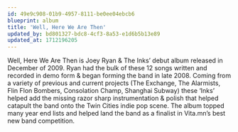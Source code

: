 ```yaml
---
id: 49e9c908-01b9-4957-8111-be0ee04ebcb6
blueprint: album
title: 'Well, Here We Are Then'
updated_by: bd801327-bdc8-4cf3-8a53-e1d6b5b13e89
updated_at: 1712196205
---
```

Well, Here We Are Then is Joey Ryan & The Inks’ debut album released in December of 2009. Ryan had the bulk of these 12 songs written and recorded in demo form & began forming the band in late 2008.  Coming from a variety of previous and current projects (The Exchange, The Alarmists, Flin Flon Bombers, Consolation Champ, Shanghai Subway) these ‘Inks’ helped add the missing razor sharp instrumentation & polish that helped catapult the band onto the Twin Cities indie pop scene. The album topped many year end lists and helped land the band as a finalist in Vita.mn’s best new band competition.
